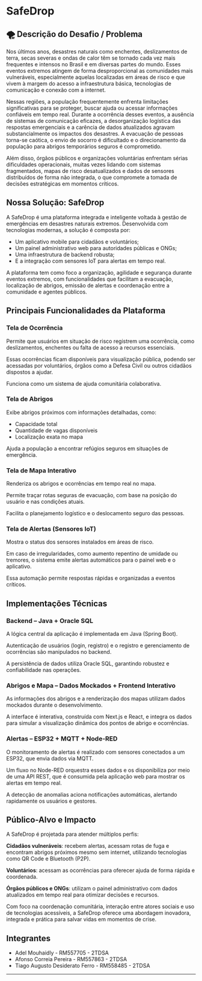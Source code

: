 # SafeDrop

## 🌪 Descrição do Desafio / Problema

Nos últimos anos, desastres naturais como enchentes, deslizamentos de terra, secas severas e ondas de calor têm se tornado cada vez mais frequentes e intensos no Brasil e em diversas partes do mundo. Esses eventos extremos atingem de forma desproporcional as comunidades mais vulneráveis, especialmente aquelas localizadas em áreas de risco e que vivem à margem do acesso a infraestrutura básica, tecnologias de comunicação e conexão com a internet.

Nessas regiões, a população frequentemente enfrenta limitações significativas para se proteger, buscar ajuda ou acessar informações confiáveis em tempo real. Durante a ocorrência desses eventos, a ausência de sistemas de comunicação eficazes, a desorganização logística das respostas emergenciais e a carência de dados atualizados agravam substancialmente os impactos dos desastres. A evacuação de pessoas torna-se caótica, o envio de socorro é dificultado e o direcionamento da população para abrigos temporários seguros é comprometido.

Além disso, órgãos públicos e organizações voluntárias enfrentam sérias dificuldades operacionais, muitas vezes lidando com sistemas fragmentados, mapas de risco desatualizados e dados de sensores distribuídos de forma não integrada, o que compromete a tomada de decisões estratégicas em momentos críticos.

##  Nossa Solução: SafeDrop

A SafeDrop é uma plataforma integrada e inteligente voltada à gestão de emergências em desastres naturais extremos. Desenvolvida com tecnologias modernas, a solução é composta por:

- Um aplicativo mobile para cidadãos e voluntários;
- Um painel administrativo web para autoridades públicas e ONGs;
- Uma infraestrutura de backend robusta;
- E a integração com sensores IoT para alertas em tempo real.

A plataforma tem como foco a organização, agilidade e segurança durante eventos extremos, com funcionalidades que facilitam a evacuação, localização de abrigos, emissão de alertas e coordenação entre a comunidade e agentes públicos.

##  Principais Funcionalidades da Plataforma

###  Tela de Ocorrência
Permite que usuários em situação de risco registrem uma ocorrência, como deslizamentos, enchentes ou falta de acesso a recursos essenciais.

Essas ocorrências ficam disponíveis para visualização pública, podendo ser acessadas por voluntários, órgãos como a Defesa Civil ou outros cidadãos dispostos a ajudar.

Funciona como um sistema de ajuda comunitária colaborativa.

###  Tela de Abrigos
Exibe abrigos próximos com informações detalhadas, como:
- Capacidade total
- Quantidade de vagas disponíveis
- Localização exata no mapa

Ajuda a população a encontrar refúgios seguros em situações de emergência.

###  Tela de Mapa Interativo
Renderiza os abrigos e ocorrências em tempo real no mapa.

Permite traçar rotas seguras de evacuação, com base na posição do usuário e nas condições atuais.

Facilita o planejamento logístico e o deslocamento seguro das pessoas.

###  Tela de Alertas (Sensores IoT)
Mostra o status dos sensores instalados em áreas de risco.

Em caso de irregularidades, como aumento repentino de umidade ou tremores, o sistema emite alertas automáticos para o painel web e o aplicativo.

Essa automação permite respostas rápidas e organizadas a eventos críticos.

##  Implementações Técnicas

###  Backend – Java + Oracle SQL
A lógica central da aplicação é implementada em Java (Spring Boot).

Autenticação de usuários (login, registro) e o registro e gerenciamento de ocorrências são manipulados no backend.

A persistência de dados utiliza Oracle SQL, garantindo robustez e confiabilidade nas operações.

###  Abrigos e Mapa – Dados Mockados + Frontend Interativo
As informações dos abrigos e a renderização dos mapas utilizam dados mockados durante o desenvolvimento.

A interface é interativa, construída com Next.js e React, e integra os dados para simular a visualização dinâmica dos pontos de abrigo e ocorrências.

###  Alertas – ESP32 + MQTT + Node-RED
O monitoramento de alertas é realizado com sensores conectados a um ESP32, que envia dados via MQTT.

Um fluxo no Node-RED orquestra esses dados e os disponibiliza por meio de uma API REST, que é consumida pela aplicação web para mostrar os alertas em tempo real.

A detecção de anomalias aciona notificações automáticas, alertando rapidamente os usuários e gestores.

##  Público-Alvo e Impacto

A SafeDrop é projetada para atender múltiplos perfis:

**Cidadãos vulneráveis**: recebem alertas, acessam rotas de fuga e encontram abrigos próximos mesmo sem internet, utilizando tecnologias como QR Code e Bluetooth (P2P).

**Voluntários**: acessam as ocorrências para oferecer ajuda de forma rápida e coordenada.

**Órgãos públicos e ONGs**: utilizam o painel administrativo com dados atualizados em tempo real para otimizar decisões e recursos.

Com foco na coordenação comunitária, interação entre atores sociais e uso de tecnologias acessíveis, a SafeDrop oferece uma abordagem inovadora, integrada e prática para salvar vidas em momentos de crise.

##  Integrantes

- Adel Mouhaidly - RM557705 - 2TDSA
- Afonso Correia Pereira - RM557863 - 2TDSA
- Tiago Augusto Desiderato Ferro - RM558485 - 2TDSA


---
